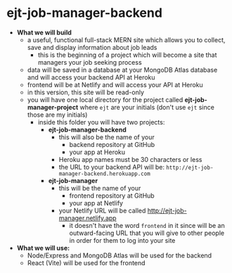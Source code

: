 # ejt-job-manager-backend

- **What we will build**
	- a useful, functional full-stack MERN site which allows you to collect, save and display information about job leads 
		- this is the beginning of a project which will become a site that managers your job seeking process
	- data will be saved in a database at your MongoDB Atlas database and will access your backend API at Heroku
	- frontend will be at Netlify and will access your API at Heroku
	- in this version, this site will be read-only
	- you will have one local directory for the project called **ejt-job-manager-project** where `ejt` are your initials (don't use `ejt` since those are my initials)
		- inside this folder you will have two projects:
			- **ejt-job-manager-backend**
				- this will also be the name of your
					- backend repository at GitHub
					- your app at Heroku
				- Heroku app names must be 30 characters or less 
				- the URL to your backend API will be: `http://ejt-job-manager-backend.herokuapp.com`
			- **ejt-job-manager**
				- this will be the name of your
					- frontend repository at GitHub
					- your app at Netlify
				- your Netlify URL will be called http://ejt-job-manager.netlify.app
					- it doesn't have the word `frontend` in it since will be an outward-facing URL that you will give to other people  in order for them to log into your site
- **What we will use:**
	- Node/Express and MongoDB Atlas will be used for the backend
	- React (Vite) will be used for the frontend
